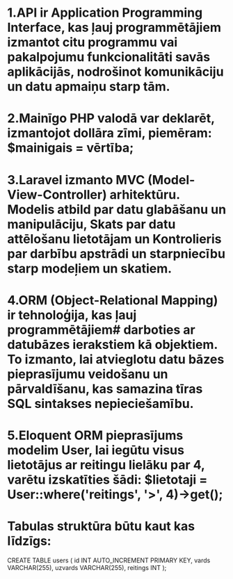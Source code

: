 # 1.API ir Application Programming Interface, kas ļauj programmētājiem izmantot citu programmu vai pakalpojumu funkcionalitāti savās aplikācijās, nodrošinot komunikāciju un datu apmaiņu starp tām.
# 2.Mainīgo PHP valodā var deklarēt, izmantojot dollāra zīmi, piemēram:   $mainigais = vērtība;
# 3.Laravel izmanto MVC (Model-View-Controller) arhitektūru. Modelis atbild par datu glabāšanu un manipulāciju, Skats par datu attēlošanu lietotājam un Kontrolieris par darbību apstrādi un starpniecību starp modeļiem un skatiem.
# 4.ORM (Object-Relational Mapping) ir tehnoloģija, kas ļauj programmētājiem# darboties ar datubāzes ierakstiem kā objektiem. To izmanto, lai atvieglotu datu bāzes pieprasījumu veidošanu un pārvaldīšanu, kas samazina tīras SQL sintakses nepieciešamību.

# 5.Eloquent ORM pieprasījums modelim User, lai iegūtu visus lietotājus ar reitingu lielāku par 4, varētu izskatīties šādi: $lietotaji = User::where('reitings', '>', 4)->get();
# Tabulas struktūra būtu kaut kas līdzīgs:

CREATE TABLE users (
    id INT AUTO_INCREMENT PRIMARY KEY,
    vards VARCHAR(255),
    uzvards VARCHAR(255),
    reitings INT
);
